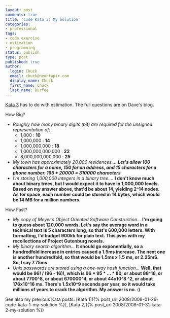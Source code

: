 ```yaml
---
layout: post
comments: true
title: 'Code Kata 3: My Solution'
categories:
- professional
tags:
- code exercise
- estimation
- programming
status: publish
type: post
published: true
author:
  login: Chuck
  email: chuck@neontapir.com
  display_name: Chuck
  first_name: Chuck
  last_name: Durfee
---
```

[Kata 3](http://web.archive.org/web/20131016085513/http://codekata.pragprog.com/2007/01/kata_three_how_.html) has to do with estimation. The full questions are on Dave's blog.

How Big?

*   _Roughly how many binary digits (bit) are required for the unsigned representation of:_
    *   1,000 : **10**
    *   1,000,000 : **14**
    *   1,000,000,000 : **18**  
    *   1,000,000,000,000 : **22** 
    *   8,000,000,000,000 : **25**
*   _My town has approximately 20,000 residences...._ **_Let's allow 100 characters for a name, 150 for an address, and 15 characters for a phone number. 165 * 20000 = 310000 characters_** 
*   _I’m storing 1,000,000 integers in a binary tree...._ **I don't know much about binary trees, but I would expect it to have ln 1,000,000 levels. Based on my answer above, that'd be about 14, yielding 2^14 nodes. As for space, each number could be stored in 14 bytes, which would be 14 MB for a million numbers.**

How Fast?

*   _My copy of Meyer’s Object Oriented Software Construction..._ **I'm going to guess about 120,000 words. Let's say the average word in a technical text is 5 characters long, so that's 600,000 letters. With formatting, I'd budget 900kb for plain text. This jives with my recollections of Project Gutenburg novels.**
*   _My binary search algorithm..._ **It should go exponentially, so a hundredfold increase in entries caused a 1.5ms increase. The next one is another hundredfold, so that would be 1.5ms x 1.5 ms, or 2.25mS. So, I say 7.75ms.**
*   _Unix passwords are stored using a one-way hash function..._ **Well, that would be 96! / (96 - 16)!, which is 96 * 95 * ... * 80, or about 88^16, or about 7700^8, or about 670000^4, or about 44x10^8 ^2, or about 176x10^16 ms. There's 1.5x10^9 seconds per year, so it would take millions of years to crack the algorithm. My answer is no. :)**

See also my previous Kata posts: [Kata 1]({% post_url 2008/2008-01-26-code-kata-1-my-solution %}), [Kata 2]({% post_url 2008/2008-01-31-kata-2-my-solution %})
